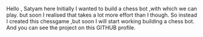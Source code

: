 Hello , Satyam here
Initially I wanted to build a chess bot ,with which we can play. 
but soon I realised that takes a lot more effort than I though.
So instead I created this chessgame ,but soon I will start working building a chess bot.
And you can see the project on this GITHUB profile.
